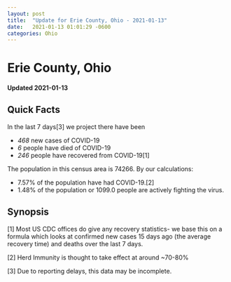 ```yaml
---
layout: post
title:  "Update for Erie County, Ohio - 2021-01-13"
date:   2021-01-13 01:01:29 -0600
categories: Ohio
---
```


# Erie County, Ohio
#### Updated 2021-01-13

## Quick Facts

In the last 7 days[3] we project there have been
- *468* new cases of COVID-19
- *6* people have died of COVID-19
- *246* people have recovered from COVID-19[1]

The population in this census area is 74266. By our calculations:
- 7.57% of the population have had COVID-19.[2]
- 1.48% of the population or 1099.0 people are actively fighting the virus.

## Synopsis




[1] Most US CDC offices do give any recovery statistics- we base this on a formula which looks at confirmed new cases
15 days ago (the average recovery time) and deaths over the last 7 days.

[2] Herd Immunity is thought to take effect at around ~70-80%

[3] Due to reporting delays, this data may be incomplete.
 
    